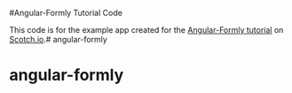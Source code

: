 #Angular-Formly Tutorial Code

This code is for the example app created for the [Angular-Formly tutorial](https://scotch.io/tutorials/easy-angularjs-forms-with-angular-formly) on [Scotch.io](https://scotch.io).# angular-formly
# angular-formly
